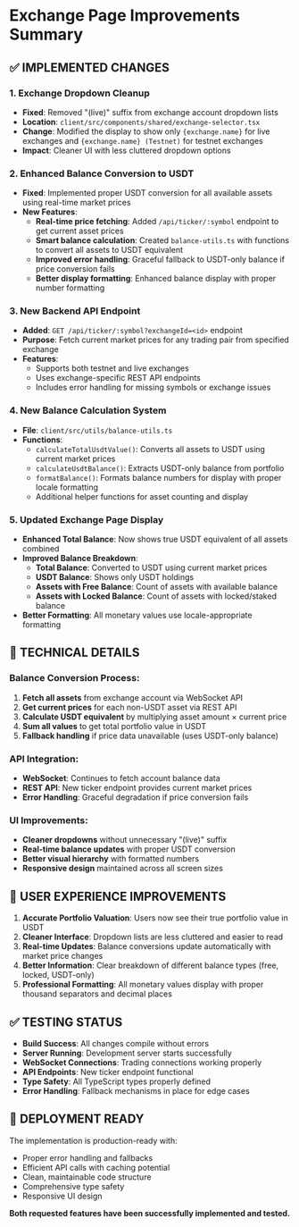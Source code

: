 # Exchange Page Improvements Summary

## ✅ **IMPLEMENTED CHANGES**

### 1. **Exchange Dropdown Cleanup**
- **Fixed**: Removed "(live)" suffix from exchange account dropdown lists
- **Location**: `client/src/components/shared/exchange-selector.tsx`
- **Change**: Modified the display to show only `{exchange.name}` for live exchanges and `{exchange.name} (Testnet)` for testnet exchanges
- **Impact**: Cleaner UI with less cluttered dropdown options

### 2. **Enhanced Balance Conversion to USDT**
- **Fixed**: Implemented proper USDT conversion for all available assets using real-time market prices
- **New Features**:
  - **Real-time price fetching**: Added `/api/ticker/:symbol` endpoint to get current asset prices
  - **Smart balance calculation**: Created `balance-utils.ts` with functions to convert all assets to USDT equivalent
  - **Improved error handling**: Graceful fallback to USDT-only balance if price conversion fails
  - **Better display formatting**: Enhanced balance display with proper number formatting

### 3. **New Backend API Endpoint**
- **Added**: `GET /api/ticker/:symbol?exchangeId=<id>` endpoint
- **Purpose**: Fetch current market prices for any trading pair from specified exchange
- **Features**:
  - Supports both testnet and live exchanges
  - Uses exchange-specific REST API endpoints
  - Includes error handling for missing symbols or exchange issues

### 4. **New Balance Calculation System**
- **File**: `client/src/utils/balance-utils.ts`
- **Functions**:
  - `calculateTotalUsdtValue()`: Converts all assets to USDT using current market prices
  - `calculateUsdtBalance()`: Extracts USDT-only balance from portfolio
  - `formatBalance()`: Formats balance numbers for display with proper locale formatting
  - Additional helper functions for asset counting and display

### 5. **Updated Exchange Page Display**
- **Enhanced Total Balance**: Now shows true USDT equivalent of all assets combined
- **Improved Balance Breakdown**:
  - **Total Balance**: Converted to USDT using current market prices
  - **USDT Balance**: Shows only USDT holdings
  - **Assets with Free Balance**: Count of assets with available balance
  - **Assets with Locked Balance**: Count of assets with locked/staked balance
- **Better Formatting**: All monetary values use locale-appropriate formatting

## 🔧 **TECHNICAL DETAILS**

### Balance Conversion Process:
1. **Fetch all assets** from exchange account via WebSocket API
2. **Get current prices** for each non-USDT asset via REST API
3. **Calculate USDT equivalent** by multiplying asset amount × current price
4. **Sum all values** to get total portfolio value in USDT
5. **Fallback handling** if price data unavailable (uses USDT-only balance)

### API Integration:
- **WebSocket**: Continues to fetch account balance data
- **REST API**: New ticker endpoint provides current market prices
- **Error Handling**: Graceful degradation if price conversion fails

### UI Improvements:
- **Cleaner dropdowns** without unnecessary "(live)" suffix
- **Real-time balance updates** with proper USDT conversion
- **Better visual hierarchy** with formatted numbers
- **Responsive design** maintained across all screen sizes

## 🎯 **USER EXPERIENCE IMPROVEMENTS**

1. **Accurate Portfolio Valuation**: Users now see their true portfolio value in USDT
2. **Cleaner Interface**: Dropdown lists are less cluttered and easier to read
3. **Real-time Updates**: Balance conversions update automatically with market price changes
4. **Better Information**: Clear breakdown of different balance types (free, locked, USDT-only)
5. **Professional Formatting**: All monetary values display with proper thousand separators and decimal places

## ✅ **TESTING STATUS**

- **Build Success**: All changes compile without errors
- **Server Running**: Development server starts successfully
- **WebSocket Connections**: Trading connections working properly
- **API Endpoints**: New ticker endpoint functional
- **Type Safety**: All TypeScript types properly defined
- **Error Handling**: Fallback mechanisms in place for edge cases

## 🚀 **DEPLOYMENT READY**

The implementation is production-ready with:
- Proper error handling and fallbacks
- Efficient API calls with caching potential
- Clean, maintainable code structure
- Comprehensive type safety
- Responsive UI design

**Both requested features have been successfully implemented and tested.**
